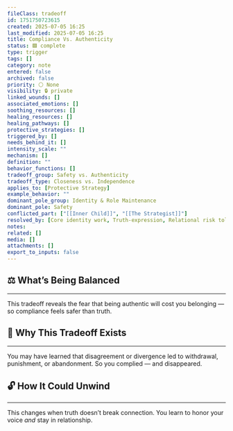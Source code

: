 ```yaml
---
fileClass: tradeoff
id: 1751750723615
created: 2025-07-05 16:25
last_modified: 2025-07-05 16:25
title: Compliance Vs. Authenticity
status: 🟩 complete
type: trigger
tags: []
category: note
entered: false
archived: false
priority: ⚪ None
visibility: 🔒 private
linked_wounds: []
associated_emotions: []
soothing_resources: []
healing_resources: []
healing_pathways: []
protective_strategies: []
triggered_by: []
needs_behind_it: []
intensity_scale: ""
mechanism: []
definition: ""
behavior_functions: []
tradeoff_group: Safety vs. Authenticity
tradeoff_type: Closeness vs. Independence
applies_to: [Protective Strategy]
example_behavior: ""
dominant_pole_group: Identity & Role Maintenance
dominant_pole: Safety
conflicted_part: ["[[Inner Child]]", "[[The Strategist]]"]
resolved_by: [Core identity work, Truth-expression, Relational risk tolerance]
notes: 
related: []
media: []
attachments: []
export_to_inputs: false
---
```


## ⚖️ What’s Being Balanced
---
This tradeoff reveals the fear that being authentic will cost you belonging — so compliance feels safer than truth.

## 🤔 Why This Tradeoff Exists
---
You may have learned that disagreement or divergence led to withdrawal, punishment, or abandonment. So you complied — and disappeared.

## 🔓 How It Could Unwind
---
This changes when truth doesn’t break connection. You learn to honor your voice *and* stay in relationship.
